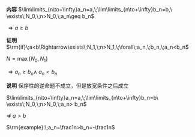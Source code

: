 **内容**
$\lim\limits_{n\to+\infty}a_n=a,\;\lim\limits_{n\to+\infty}b_n=b,\ \exists\;N_0,\;n>N_0,\;a_n\geq b_n$

$\Rightarrow a\geq b$

**证明**
$\rm{if}\;a<b\Rightarrow\exists\;N_1,\;n>N_1,\;\forall\;a_n,\;b_n,\;a_n<b_n$

$N=\max\{N_0,N_1\}$

$\Rightarrow a_n\geq b_n\land\;a_n<b_n$

**说明**
保序性的逆命题不成立，但是放宽条件之后成立

$\lim\limits_{n\to+\infty}a_n=a,\;\lim\limits_{n\to+\infty}b_n=b\ \exists\;N_0,\;n>N_0,\;a_n> b_n$

$\not\Rightarrow\; a> b$

$\rm{example}:\;a_n=\frac1n>b_n=-\frac1n$
